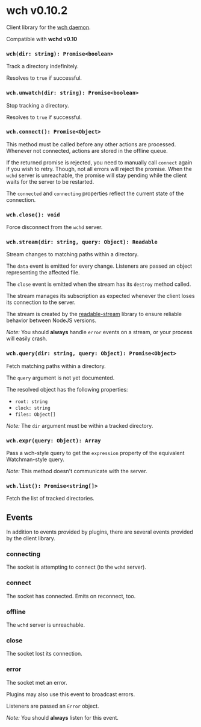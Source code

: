 # wch v0.10.2

Client library for the [wch daemon][1].

Compatible with **wchd v0.10**

[1]: https://www.npmjs.com/package/wchd

### `wch(dir: string): Promise<boolean>`

Track a directory indefinitely.

Resolves to `true` if successful.

### `wch.unwatch(dir: string): Promise<boolean>`

Stop tracking a directory.

Resolves to `true` if successful.

### `wch.connect(): Promise<Object>`

This method must be called before any other actions are processed.
Whenever not connected, actions are stored in the offline queue.

If the returned promise is rejected, you need to manually call `connect`
again if you wish to retry. Though, not all errors will reject the promise.
When the `wchd` server is unreachable, the promise will stay pending while
the client waits for the server to be restarted.

The `connected` and `connecting` properties reflect the current state
of the connection.

### `wch.close(): void`

Force disconnect from the `wchd` server.

### `wch.stream(dir: string, query: Object): Readable`

Stream changes to matching paths within a directory.

The `data` event is emitted for every change. Listeners are passed an object representing the affected file.

The `close` event is emitted when the stream has its `destroy` method called.

The stream manages its subscription as expected whenever the client loses its connection to the server.

The stream is created by the [readable-stream](https://github.com/nodejs/readable-stream)
library to ensure reliable behavior between NodeJS versions.

*Note:* You should **always** handle `error` events on a stream,
or your process will easily crash.

### `wch.query(dir: string, query: Object): Promise<Object>`

Fetch matching paths within a directory.

The `query` argument is not yet documented.

The resolved object has the following properties:
- `root: string`
- `clock: string`
- `files: Object[]`

*Note:* The `dir` argument must be within a tracked directory.

### `wch.expr(query: Object): Array`

Pass a wch-style query to get the `expression` property of the equivalent Watchman-style query.

*Note:* This method doesn't communicate with the server.

### `wch.list(): Promise<string[]>`

Fetch the list of tracked directories.

## Events

In addition to events provided by plugins, there are several events provided
by the client library.

### connecting

The socket is attempting to connect (to the `wchd` server).

### connect

The socket has connected. Emits on reconnect, too.

### offline

The `wchd` server is unreachable.

### close

The socket lost its connection.

### error

The socket met an error.

Plugins may also use this event to broadcast errors.

Listeners are passed an `Error` object.

*Note:* You should **always** listen for this event.
